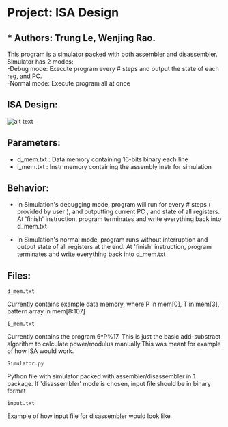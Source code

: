 # Project: ISA Design
## * Authors: Trung Le, Wenjing Rao.
This program is a simulator packed with both assembler and disassembler.  
Simulator has 2 modes:  
-Debug mode:  Execute program every # steps and output the state of each reg, and PC.  
-Normal mode: Execute program all at once  

## ISA Design:
![alt text](https://github.com/lohe987/ECE366SamplePrograms/blob/master/sample_ISA_package/github.png)

## Parameters:
- d_mem.txt : Data memory containing 16-bits binary each line
- i_mem.txt : Instr memory containing the assembly instr for simulation


## Behavior:

 - In Simulation's debugging mode, program will run for every # steps ( provided by user ), and outputting
current PC , and state of all registers. At 'finish' instruction, program terminates and write
everything back into d_mem.txt

 - In Simulation's normal mode, program runs without interruption and output state of all registers
at the end. At 'finish' instruction, program terminates and write everything back into d_mem.txt

## Files:
```
d_mem.txt       
```
Currently contains example data memory, where 
P in mem[0],  T in mem[3], pattern array in mem[8:107]  
  
    
        
```       
i_mem.txt       
```
Currently contains the program 6^P%17. This is just the basic add-substract algorithm to calculate power/modulus manually.This was meant for example of how ISA would work.  
  
    
```        
Simulator.py    
```
Python file with simulator packed with assembler/disassembler in 1 package. If 'disassembler' mode is chosen, input file should be in binary format  
  
            
```
input.txt 
```
Example of how input file for disassembler would look like
